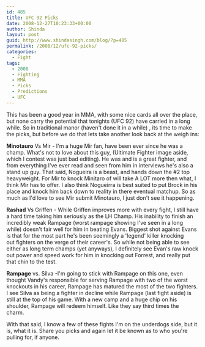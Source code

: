 ```yaml
---
id: 485
title: UFC 92 Picks
date: 2008-12-27T10:23:33+00:00
author: Shinda
layout: post
guid: http://www.shindasingh.com/blog/?p=485
permalink: /2008/12/ufc-92-picks/
categories:
  - Fight
tags:
  - 2008
  - Fighting
  - MMA
  - Picks
  - Predictions
  - UFC
---
```

This has been a good year in MMA, with some nice cards all over the place, but none carry the potential that tonights (UFC 92) have carried in a long while. So in traditional manor (haven't done it in a while) , its time to make the picks, but before we do that lets take another look back at the weigh ins:

<p style="text-align: center;">
</p>

**Minotauro** Vs Mir - I'm a huge Mir fan, have been ever since he was a champ. What's not to love about this guy, (Ultimate Fighter image aside, which I contest was just bad editing). He was and is a great fighter, and from everything I've ever read and seen from him in interviews he's also a stand up guy. That said, Nogueira is a beast, and hands down the #2 top heavyweight. For Mir to knock Minitaro of will take A LOT more then what, I think Mir has to offer. I also think Nogueirra is best suited to put Brock in his place and knock him back down to reality in there eventual matchup. So as much as I'd love to see Mir submit Minotauro, I just don't see it happening. 

**Rashad** Vs Griffen - While Griffen improves more with every fight, I still have a hard time taking him seriously as the LH Champ. His inability to finish an incredibly weak Rampage (worst rampage showing I've seen in a long while) doesn't fair well for him in beating Evans. Biggest shot against Evans is that for the most part he's been seemingly a 'legend' killer knocking out fighters on the verge of their career's. So while not being able to see either as long term champs (yet anyways), I definitely see Evan's raw knock out power and speed work for him in knocking out Forrest, and really put that chin to the test.

**Rampage** vs. Silva -I'm going to stick with Rampage on this one, even thought Vandy's responsible for serving Rampage with two of the worst knockouts in his career, Rampage has matured the most of the two fighters. I see Silva as being a fighter in decline while Rampage (last fight aside) is still at the top of his game. With a new camp and a huge chip on his shoulder, Rampage will redeem himself. Like they say third times the charm. 

With that said, I know a few of these fights I'm on the underdogs side, but it is, what it is. Share you picks and again let it be known as to who you're pulling for, if anyone.